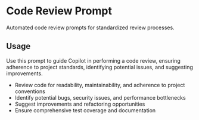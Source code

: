 # Code Review Prompt

Automated code review prompts for standardized review processes.

## Usage

Use this prompt to guide Copilot in performing a code review, ensuring adherence to project standards, identifying potential issues, and suggesting improvements.

- Review code for readability, maintainability, and adherence to project conventions
- Identify potential bugs, security issues, and performance bottlenecks
- Suggest improvements and refactoring opportunities
- Ensure comprehensive test coverage and documentation
